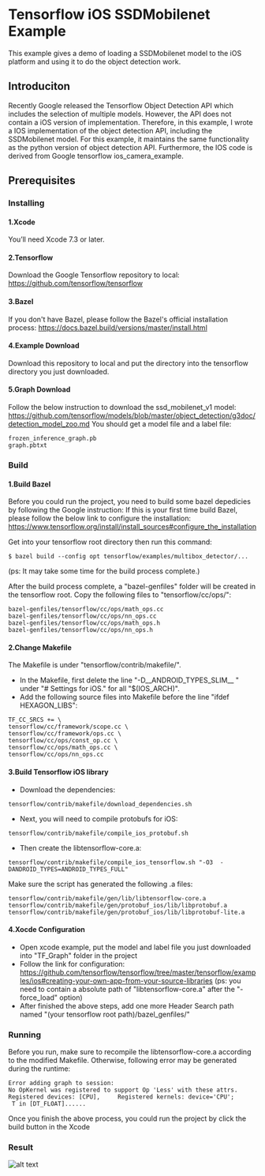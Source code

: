 # Tensorflow iOS SSDMobilenet Example

This example gives a demo of loading a SSDMobilenet model to the iOS platform and using it to do the object detection work.

## Introduciton

Recently Google released the Tensorflow Object Detection API which includes the selection of multiple models. However, the API does not contain a iOS version of implementation. Therefore, in this example, I wrote a IOS implementation of the object detection API, including the SSDMobilenet model. For this example, it maintains the same functionality as the python version of object detection API. Furthermore, the IOS code is derived from Google tensorflow ios_camera_example.

## Prerequisites


### Installing
#### 1.Xcode
You’ll need Xcode 7.3 or later.
#### 2.Tensorflow
Download the Google Tensorflow repository to local:
https://github.com/tensorflow/tensorflow
#### 3.Bazel
If you don't have Bazel, please follow the Bazel's official installation process:
https://docs.bazel.build/versions/master/install.html
#### 4.Example Download
Download this repository to local and put the directory into the tensorflow directory you just downloaded.
#### 5.Graph Download
Follow the below instruction to download the ssd_mobilenet_v1 model:
https://github.com/tensorflow/models/blob/master/object_detection/g3doc/detection_model_zoo.md
You should get a model file and a label file:
```
frozen_inference_graph.pb
graph.pbtxt
```

### Build
#### 1.Build Bazel
Before you could run the project, you need to build some bazel depedicies by following the Google instruction:
If this is your first time build Bazel, please follow the below link to configure the installation:
https://www.tensorflow.org/install/install_sources#configure_the_installation

Get into your tensorflow root directory then run this command:
```
$ bazel build --config opt tensorflow/examples/multibox_detector/...
```
(ps: It may take some time for the build process complete.)

After the build process complete, a "bazel-genfiles" folder will be created in the tensorflow root. Copy the following files to "tensorflow/cc/ops/":
```
bazel-genfiles/tensorflow/cc/ops/math_ops.cc
bazel-genfiles/tensorflow/cc/ops/nn_ops.cc
bazel-genfiles/tensorflow/cc/ops/math_ops.h
bazel-genfiles/tensorflow/cc/ops/nn_ops.h
```
#### 2.Change Makefile
The Makefile is under "tensorflow/contrib/makefile/".
  - In the Makefile, first delete the line "-D__ANDROID_TYPES_SLIM__ \" under "# Settings for iOS." for all "$(IOS_ARCH)".
  - Add the following source files into Makefile before the line "ifdef HEXAGON_LIBS":
  ```
  TF_CC_SRCS += \
  tensorflow/cc/framework/scope.cc \
  tensorflow/cc/framework/ops.cc \
  tensorflow/cc/ops/const_op.cc \
  tensorflow/cc/ops/math_ops.cc \
  tensorflow/cc/ops/nn_ops.cc
  ```  
#### 3.Build Tensorflow iOS library
  - Download the dependencies:
  ```
  tensorflow/contrib/makefile/download_dependencies.sh
  ```
  - Next, you will need to compile protobufs for iOS:
  ```
  tensorflow/contrib/makefile/compile_ios_protobuf.sh 
  ```
  - Then create the libtensorflow-core.a:
  ```
  tensorflow/contrib/makefile/compile_ios_tensorflow.sh "-O3  -DANDROID_TYPES=ANDROID_TYPES_FULL"
  ```
  Make sure the script has generated the following .a files:
  ```
  tensorflow/contrib/makefile/gen/lib/libtensorflow-core.a
  tensorflow/contrib/makefile/gen/protobuf_ios/lib/libprotobuf.a
  tensorflow/contrib/makefile/gen/protobuf_ios/lib/libprotobuf-lite.a
  ```
#### 4.Xocde Configuration
  - Open xcode example, put the model and label file you just downloaded into "TF_Graph" folder in the project
  - Follow the link for configuration:
  https://github.com/tensorflow/tensorflow/tree/master/tensorflow/examples/ios#creating-your-own-app-from-your-source-libraries
  (ps: you need to contain a absolute path of "libtensorflow-core.a" after the "-force_load" option)
  - After finished the above steps, add one more Header Search path named "(your tensorflow root path)/bazel_genfiles/"
  
### Running
Before you run, make sure to recompile the libtensorflow-core.a according to the modified Makefile. Otherwise, following error may be generated during the runtime:
```
Error adding graph to session:
No OpKernel was registered to support Op 'Less' with these attrs.  
Registered devices: [CPU],     Registered kernels: device='CPU';
 T in [DT_FLOAT]......
 ```
Once you finish the above process, you could run the project by click the build button in the Xcode

### Result
![alt text](https://github.com/JieHe96/ios_SSDMobilenet_tensorflow_example/blob/master/ios_result.png)
